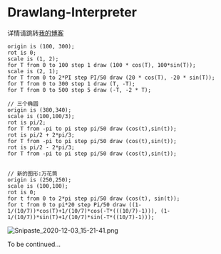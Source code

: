 # Drawlang-Interpreter
详情请跳转[我的博客](https://linjinming.gitee.io/2020/11/24/%E5%87%BD%E6%95%B0%E7%BB%98%E5%9B%BE%E8%AF%AD%E8%A8%80%E4%B9%8B%E8%A7%A3%E9%87%8A%E5%99%A8/)

```
origin is (100, 300);
rot is 0;
scale is (1, 2);
for T from 0 to 100 step 1 draw (100 * cos(T), 100*sin(T));
scale is (2, 1);
for T from 0 to 2*PI step PI/50 draw (20 * cos(T), -20 * sin(T));
for T from 0 to 300 step 1 draw (T, -T);
for T from 0 to 500 step 5 draw (-T, -2 * T);

// 三个椭圆
origin is (380,340);
scale is (100,100/3);
rot is pi/2;
for T from -pi to pi step pi/50 draw (cos(t),sin(t));
rot is pi/2 + 2*pi/3;
for T from -pi to pi step pi/50 draw (cos(t),sin(t));
rot is pi/2 - 2*pi/3;
for T from -pi to pi step pi/50 draw (cos(t),sin(t));


// 新的图形:万花筒
origin is (250,250);
scale is (100,100);
rot is 0;
for t from 0 to 2*pi step pi/50 draw (cos(t), sin(t));
for t from 0 to pi*20 step Pi/50 draw ((1-1/(10/7))*cos(T)+1/(10/7)*cos(-T*(((10/7)-1))), (1-1/(10/7))*sin(T)+1/(10/7)*sin(-T*((10/7)-1)));
```
![Snipaste_2020-12-03_15-21-41.png](http://ww1.sinaimg.cn/large/005VT09Qly1glap1m307jj30i20euta2.jpg)

To be continued...
